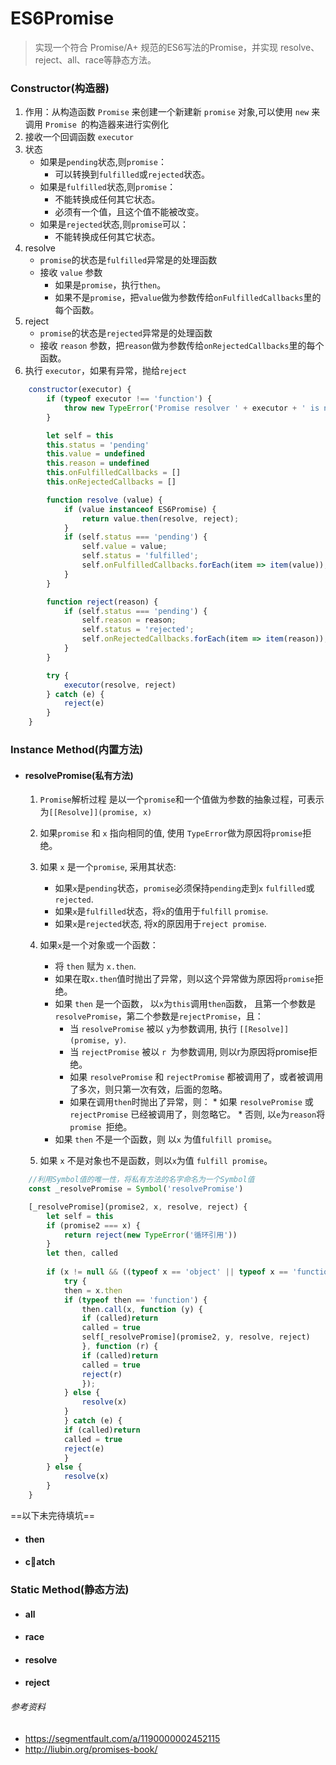 # ES6Promise
>实现一个符合 Promise/A+ 规范的ES6写法的Promise，并实现 resolve、reject、all、race等静态方法。

### Constructor(构造器)
1. 作用：从构造函数 `Promise` 来创建一个新建新 `promise` 对象,可以使用 `new` 来调用 `Promise `的构造器来进行实例化
2. 接收一个回调函数 `executor`
3. 状态
    * 如果是`pending`状态,则`promise`：
         * 可以转换到`fulfilled`或`rejected`状态。
    * 如果是`fulfilled`状态,则`promise`：
        * 不能转换成任何其它状态。
        * 必须有一个值，且这个值不能被改变。
    * 如果是`rejected`状态,则`promise`可以：
        * 不能转换成任何其它状态。
4. resolve
    * `promise`的状态是`fulfilled`异常是的处理函数
    * 接收 `value` 参数
        * 如果是`promise`，执行`then`。
        * 如果不是`promise`，把`value`做为参数传给`onFulfilledCallbacks`里的每个函数。
5. reject
    * `promise`的状态是`rejected`异常是的处理函数
    * 接收 `reason` 参数，把`reason`做为参数传给`onRejectedCallbacks`里的每个函数。
6. 执行 `executor`，如果有异常，抛给`reject`

```javascript
    constructor(executor) {
        if (typeof executor !== 'function') {
            throw new TypeError('Promise resolver ' + executor + ' is not a function');
        }

        let self = this
        this.status = 'pending'
        this.value = undefined
        this.reason = undefined
        this.onFulfilledCallbacks = []
        this.onRejectedCallbacks = []

        function resolve (value) {
            if (value instanceof ES6Promise) {
                return value.then(resolve, reject);
            }
            if (self.status === 'pending') {
                self.value = value;
                self.status = 'fulfilled';
                self.onFulfilledCallbacks.forEach(item => item(value));
            }
        }

        function reject(reason) {
            if (self.status === 'pending') {
                self.reason = reason;
                self.status = 'rejected';
                self.onRejectedCallbacks.forEach(item => item(reason));
            }
        }

        try {
            executor(resolve, reject)
        } catch (e) {
            reject(e)
        }
    }  
```
### Instance Method(内置方法)

* #### resolvePromise(私有方法)
    1. `Promise`解析过程 是以一个`promise`和一个值做为参数的抽象过程，可表示为`[[Resolve]](promise, x)`

    2. 如果`promise` 和 `x` 指向相同的值, 使用 `TypeError`做为原因将`promise`拒绝。

    3. 如果 `x` 是一个`promise`, 采用其状态:
        * 如果`x`是`pending`状态，`promise`必须保持`pending`走到`x` `fulfilled`或`rejected`.
        * 如果`x`是`fulfilled`状态，将`x`的值用于`fulfill` `promise`.
        * 如果`x`是`rejected`状态, 将x的原因用于`reject promise`.

    4. 如果`x`是一个对象或一个函数：
        * 将 `then` 赋为 `x.then`.
        * 如果在取`x.then`值时抛出了异常，则以这个异常做为原因将`promise`拒绝。
        * 如果 `then` 是一个函数， 以`x`为`this`调用`then`函数， 且第一个参数是`resolvePromise`，第二个参数是`rejectPromise`，且：
            * 当 `resolvePromise` 被以 `y`为参数调用, 执行 `[[Resolve]](promise, y)`.
            * 当 `rejectPromise` 被以 `r `为参数调用, 则以r为原因将promise拒绝。
            * 如果 `resolvePromise` 和 `rejectPromise` 都被调用了，或者被调用了多次，则只第一次有效，后面的忽略。
            * 如果在调用`then`时抛出了异常，则：
                    * 如果 `resolvePromise` 或 `rejectPromise` 已经被调用了，则忽略它。
                    * 否则, 以`e`为`reason`将 `promise `拒绝。
        * 如果 `then` 不是一个函数，则 以`x` 为值`fulfill promise`。
    5. 如果 `x` 不是对象也不是函数，则以`x`为值 `fulfill promise`。


```javascript
    //利用Symbol值的唯一性，将私有方法的名字命名为一个Symbol值
    const _resolvePromise = Symbol('resolvePromise')

    [_resolvePromise](promise2, x, resolve, reject) {
        let self = this
        if (promise2 === x) {
            return reject(new TypeError('循环引用'))
        }
        let then, called
        
        if (x != null && ((typeof x == 'object' || typeof x == 'function'))) {
            try {
            then = x.then
            if (typeof then == 'function') {
                then.call(x, function (y) {
                if (called)return
                called = true
                self[_resolvePromise](promise2, y, resolve, reject)
                }, function (r) {
                if (called)return
                called = true
                reject(r)
                });
            } else {
                resolve(x)
            }
            } catch (e) {
            if (called)return
            called = true
            reject(e)
            }
        } else {
            resolve(x)
        }
    }
```

==以下未完待填坑== 

* #### then

* #### catch


### Static Method(静态方法)
* #### all

* #### race

* #### resolve

* #### reject


###### 参考资料
* https://segmentfault.com/a/1190000002452115
* http://liubin.org/promises-book/